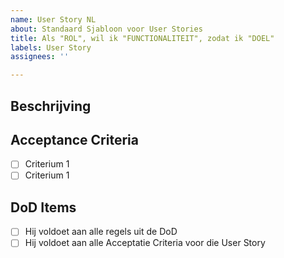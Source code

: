 ```yaml
---
name: User Story NL
about: Standaard Sjabloon voor User Stories
title: Als "ROL", wil ik "FUNCTIONALITEIT", zodat ik "DOEL"
labels: User Story
assignees: ''

---
```


## Beschrijving

## Acceptance Criteria

- [ ] Criterium 1
- [ ] Criterium 1

## DoD Items

- [ ] Hij voldoet aan alle regels uit de DoD
- [ ] Hij voldoet aan alle Acceptatie Criteria voor die User Story
